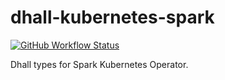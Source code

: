 # dhall-kubernetes-spark
[![GitHub Workflow Status](https://img.shields.io/github/workflow/status/LifullConnectEng/dhall-kubernetes-spark/CI?logo=github)](https://github.com/LifullConnectEng/dhall-kubernetes-spark/actions?query=workflow%3A%22CI%22)

Dhall types for Spark Kubernetes Operator.
